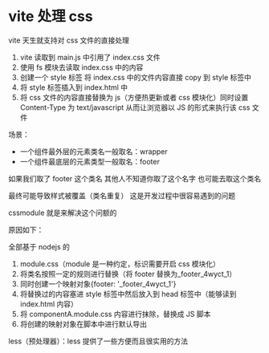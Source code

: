 # vite 处理 css

vite 天生就支持对 css 文件的直接处理

1. vite 读取到 main.js 中引用了 index.css 文件
2. 使用 fs 模块去读取 index.css 中的内容
3. 创建一个 style 标签 将 index.css 中的文件内容直接 copy 到 style 标签中
4. 将 style 标签插入到 index.html 中
5. 将 css 文件的内容直接替换为 js（方便热更新或者 css 模块化）同时设置 Content-Type 为 text/javascript 从而让浏览器以 JS 的形式来执行该 css 文件

场景：

- 一个组件最外层的元素类名一般取名：wrapper
- 一个组件最底层的元素类型一般取名：footer

如果我们取了 footer 这个类名 其他人不知道你取了这个名字 也可能去取这个类名

最终可能导致样式被覆盖（类名重复） 这是开发过程中很容易遇到的问题

cssmodule 就是来解决这个问额的

原因如下：

全部基于 nodejs 的

1. module.css（module 是一种约定，标识需要开启 css 模块化）
2. 将类名按照一定的规则进行替换（将 footer 替换为\_footer_4wyct_1）
3. 同时创建一个映射对象{footer: '\_footer_4wyct_1'}
4. 将替换过的内容塞进 style 标签中然后放入到 head 标签中（能够读到 index.html 内容）
5. 将 componentA.module.css 内容进行抹除，替换成 JS 脚本
6. 将创建的映射对象在脚本中进行默认导出

less（预处理器）：less 提供了一些方便而且很实用的方法
